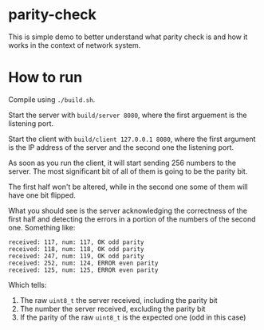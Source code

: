 # parity-check
This is simple demo to better understand what parity check is and how it works in the context of network system.

# How to run
Compile using `./build.sh`.

Start the server with `build/server 8080`, where the first arguement is the listening port.

Start the client with `build/client 127.0.0.1 8080`, where the first argument is the IP address of the server and the second one the listening port.

As soon as you run the client, it will start sending 256 numbers to the server. The most significant bit of all of them is going to be the parity bit.

The first half won't be altered, while in the second one some of them will have one bit flipped.

What you should see is the server acknowledging the correctness of the first half and detecting the errors in a portion of the numbers of the second one.
Something like:
```
received: 117, num: 117, OK odd parity
received: 118, num: 118, OK odd parity
received: 247, num: 119, OK odd parity
received: 252, num: 124, ERROR even parity
received: 125, num: 125, ERROR even parity
```
Which tells:
1. The raw `uint8_t` the server received, including the parity bit
2. The number the server received, excluding the parity bit
3. If the parity of the raw `uint8_t` is the expected one (odd in this case)
